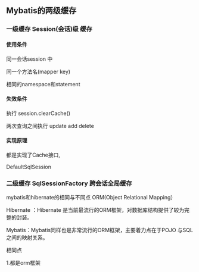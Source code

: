 ## Mybatis的两级缓存

### 一级缓存 Session(会话)级 缓存

#### 使用条件 

同一会话session 中

同一个方法名(mapper key)

相同的namespace和statement

#### 失效条件

执行 session.clearCache()

两次查询之间执行 update add delete

#### 实现原理

都是实现了Cache接口,

DefaultSqlSession

### 二级缓存 SqlSessionFactory 跨会话全局缓存

mybatis和hibernate的相同与不同点 ORM(Object Relational Mapping）

Hibernate ：Hibernate 是当前最流行的ORM框架，对数据库结构提供了较为完整的封装。

Mybatis：Mybatis同样也是非常流行的ORM框架，主要着力点在于POJO 与SQL之间的映射关系。

相同点

1.都是orm框架